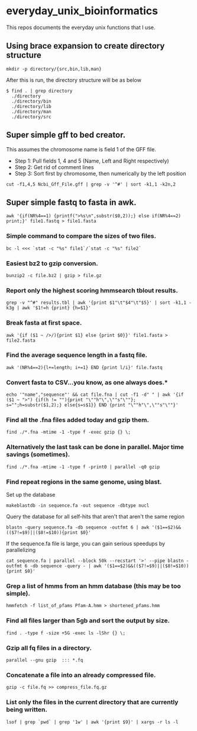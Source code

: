 everyday_unix_bioinformatics
============================
This repos documents the everyday unix functions that I use.

## **Using brace expansion to create directory structure**
``` shell
mkdir -p directory/{src,bin,lib,man}
```
After this is run, the directory structure will be as below
``` shell
$ find . | grep directory
  ./directory
  ./directory/bin
  ./directory/lib
  ./directory/man
  ./directory/src
```

## **Super simple gff to bed creator.**
This assumes the chromosome name is field 1 of the GFF file.
* Step 1: Pull fields 1, 4 and 5 (Name, Left and Right respectively)
* Step 2: Get rid of comment lines
* Step 3: Sort first by chromosome, then numerically by the left position
``` shell
cut -f1,4,5 Ncbi_Gff_File.gff | grep -v '^#' | sort -k1,1 -k2n,2
```

## **Super simple fastq to fasta in awk.**
``` shell
awk '{if(NR%4==1) {printf(">%s\n",substr($0,2));} else if(NR%4==2) print;}' file1.fastq > file1.fasta
```

### **Simple command to compare the sizes of two files.**
``` shell
bc -l <<< `stat -c "%s" file1`/`stat -c "%s" file2`
```

### **Easiest bz2 to gzip conversion.**
``` shell
bunzip2 -c file.bz2 | gzip > file.gz
```

### **Report only the highest scoring hmmsearch tblout results.**
``` shell
grep -v "^#" results.tbl | awk '{print $1"\t"$4"\t"$5}' | sort -k1,1 -k3g | awk '$1!=h {print} {h=$1}'
```

### **Break fasta at first space.**
``` shell
awk '{if ($1 ~ />/){print $1} else {print $0}}' file1.fasta > file2.fasta
```

### **Find the average sequence length in a fastq file.**
```
awk '(NR%4==2){l+=length; i+=1} END {print l/i}' file.fastq
```

### **Convert fasta to CSV...you know, as one always does.***
```
echo '"name","sequence"' && cat file.fna | cut -f1 -d" " | awk '{if ($1 ~ ">") {if(h != ""){print "\""h"\",\""s"\""}; s="";h=substr($1,2);} else{s=s$1}} END {print "\""h"\",\""s"\""}'
```

### **Find all the .fna files added today and gzip them.**
```
find ./*.fna -mtime -1 -type f -exec gzip {} \;
```

### **Alternatively the last task can be done in parallel. Major time savings (sometimes).**
```
find ./*.fna -mtime -1 -type f -print0 | parallel -q0 gzip
```

### **Find repeat regions in the same genome, using blast.**
Set up the database
```
makeblastdb -in sequence.fa -out sequence -dbtype nucl
```
Query the database for all self-hits that aren't that aren't the same region
```
blastn -query sequence.fa -db sequence -outfmt 6 | awk '($1==$2)&&(($7!=$9)||($8!=$10)){print $0}'
```
If the sequence.fa file is large, you can gain serious speedups by parallelizing
```
cat sequence.fa | parallel --block 50k --recstart '>' --pipe blastn -outfmt 6 -db sequence -query - | awk '($1==$2)&&(($7!=$9)||($8!=$10)){print $0}'
```

### **Grep a list of hmms from an hmm database (this may be too simple).**
```
hmmfetch -f list_of_pfams Pfam-A.hmm > shortened_pfams.hmm
```

### **Find all files larger than 5gb and sort the output by size.**
```
find . -type f -size +5G -exec ls -lShr {} \;
```

### **Gzip all fq files in a directory.**
```
parallel --gnu gzip  ::: *.fq
```

### **Concatenate a file into an already compressed file.**
``` 
gzip -c file.fq >> compress_file.fq.gz
```

### **List only the files in the current directory that are currently being written.**
```
lsof | grep `pwd` | grep '1w' | awk '{print $9}' | xargs -r ls -l
```
